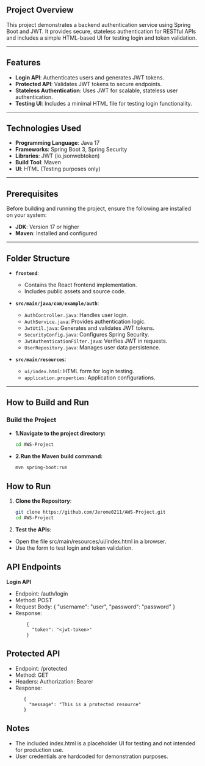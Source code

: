 ## Project Overview
This project demonstrates a backend authentication service using Spring Boot and JWT. It provides secure, stateless authentication for RESTful APIs and includes a simple HTML-based UI for testing login and token validation.

---

## Features
- **Login API**: Authenticates users and generates JWT tokens.
- **Protected API**: Validates JWT tokens to secure endpoints.
- **Stateless Authentication**: Uses JWT for scalable, stateless user authentication.
- **Testing UI**: Includes a minimal HTML file for testing login functionality.

---

## Technologies Used
- **Programming Language**: Java 17
- **Frameworks**: Spring Boot 3, Spring Security
- **Libraries**: JWT (io.jsonwebtoken)
- **Build Tool**: Maven
- **UI**: HTML (Testing purposes only)

---

## Prerequisites
Before building and running the project, ensure the following are installed on your system:
- **JDK**: Version 17 or higher
- **Maven**: Installed and configured

---

## Folder Structure

- **`frontend`**:
  - Contains the React frontend implementation.
  - Includes public assets and source code.

- **`src/main/java/com/example/auth`**:
  - `AuthController.java`: Handles user login.
  - `AuthService.java`: Provides authentication logic.
  - `JwtUtil.java`: Generates and validates JWT tokens.
  - `SecurityConfig.java`: Configures Spring Security.
  - `JwtAuthenticationFilter.java`: Verifies JWT in requests.
  - `UserRepository.java`: Manages user data persistence.

- **`src/main/resources`**:
  - `ui/index.html`: HTML form for login testing.
  - `application.properties`: Application configurations.

---

## How to Build and Run

### Build the Project
- **1.Navigate to the project directory:**
  ```bash
  cd AWS-Project

- **2.Run the Maven build command:**
  ```bash
  mvn spring-boot:run

## How to Run

1. **Clone the Repository**:
   ```bash
   git clone https://github.com/Jerome0211/AWS-Project.git
   cd AWS-Project

2. **Test the APIs**:
  - Open the file src/main/resources/ui/index.html in a browser.
  - Use the form to test login and token validation.

## API Endpoints
  **Login API**
   - Endpoint: /auth/login
   - Method: POST
   - Request Body:
       {
          "username": "user",
          "password": "password"
        }
   - Response:
        ```
            {
              "token": "<jwt-token>"
            } 
## Protected API
   - Endpoint: /protected
   - Method: GET
   - Headers: Authorization: Bearer <jwt-token>
   - Response:
       ```
          {
            "message": "This is a protected resource"
          }

## Notes
   - The included index.html is a placeholder UI for testing and not intended for production use.
   - User credentials are hardcoded for demonstration purposes.
